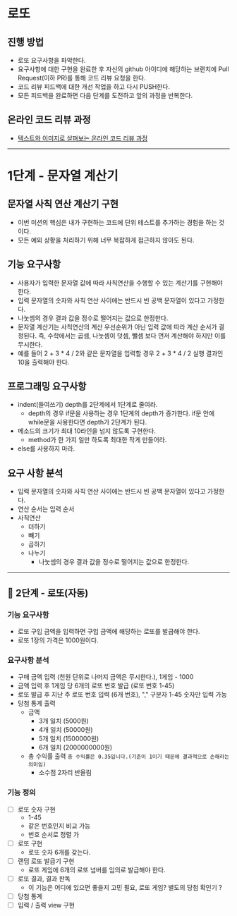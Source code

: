 # 로또
## 진행 방법
* 로또 요구사항을 파악한다.
* 요구사항에 대한 구현을 완료한 후 자신의 github 아이디에 해당하는 브랜치에 Pull Request(이하 PR)를 통해 코드 리뷰 요청을 한다.
* 코드 리뷰 피드백에 대한 개선 작업을 하고 다시 PUSH한다.
* 모든 피드백을 완료하면 다음 단계를 도전하고 앞의 과정을 반복한다.

## 온라인 코드 리뷰 과정
* [텍스트와 이미지로 살펴보는 온라인 코드 리뷰 과정](https://github.com/next-step/nextstep-docs/tree/master/codereview)

---
# 1단계 - 문자열 계산기 
## 문자열 사칙 연산 계산기 구현
* 이번 미션의 핵심은 내가 구현하는 코드에 단위 테스트를 추가하는 경험을 하는 것이다.
* 모든 예외 상황을 처리하기 위해 너무 복잡하게 접근하지 않아도 된다.

## 기능 요구사항
* 사용자가 입력한 문자열 값에 따라 사칙연산을 수행할 수 있는 계산기를 구현해야 한다.
* 입력 문자열의 숫자와 사칙 연산 사이에는 반드시 빈 공백 문자열이 있다고 가정한다.
* 나눗셈의 경우 결과 값을 정수로 떨어지는 값으로 한정한다.
* 문자열 계산기는 사칙연산의 계산 우선순위가 아닌 입력 값에 따라 계산 순서가 결정된다. 즉, 수학에서는 곱셈, 나눗셈이 덧셈, 뺄셈 보다 먼저 계산해야 하지만 이를 무시한다.
* 예를 들어 2 + 3 * 4 / 2와 같은 문자열을 입력할 경우 2 + 3 * 4 / 2 실행 결과인 10을 출력해야 한다.

## 프로그래밍 요구사항
* indent(들여쓰기) depth를 2단계에서 1단계로 줄여라.
  * depth의 경우 if문을 사용하는 경우 1단계의 depth가 증가한다. if문 안에 while문을 사용한다면 depth가 2단계가 된다.
* 메소드의 크기가 최대 10라인을 넘지 않도록 구현한다.
  * method가 한 가지 일만 하도록 최대한 작게 만들어라.
* else를 사용하지 마라.

## 요구 사항 분석
* 입력 문자열의 숫자와 사칙 연산 사이에는 반드시 빈 공백 문자열이 있다고 가정한다.
* 연산 순서는 입력 순서
* 사칙연산 
  * 더하기
  * 빼기
  * 곱하기
  * 나누기
    * 나눗셈의 경우 결과 값을 정수로 떨어지는 값으로 한정한다.

---
## 🚀 2단계 - 로또(자동)
### 기능 요구사항
- 로또 구입 금액을 입력하면 구입 금액에 해당하는 로또를 발급해야 한다.
- 로또 1장의 가격은 1000원이다.

### 요구사항 분석 
- 구매 금액 입력 (천원 단위로 나머지 금액은 무시한다.), 1게임 - 1000
- 금액 입력 후 1게임 당 6개의 로또 번호 발급 (로또 번호 1-45)
- 로또 발급 후 지난 주 로또 번호 입력 (6개 번호), "," 구분자 1-45 숫자만 입력 가능 
- 당첨 통계 출력
  - 금액 
    - 3개 일치 (5000원)
    - 4개 일치 (50000원)
    - 5개 일치 (1500000원)
    - 6개 일치 (2000000000원)
  - 총 수익률 출력 ```총 수익률은 0.35입니다.(기준이 1이기 때문에 결과적으로 손해라는 의미임)```
    - 소수점 2자리 반올림

### 기능 정의
- [ ] 로또 숫자 구현
  - 1-45
  - 같은 번호인지 비교 가능
  - 번호 순서로 정렬 가
- [ ] 로또 구현
  - 로또 숫자 6개를 갖는다.
- [ ] 랜덤 로또 발급기 구현
  - 로또 게임에 6개의 로또 넘버를 임의로 발급해야 한다. 
- [ ] 로또 결과, 결과 판독 
  - 이 기능은 어디에 있으면 좋을지 고민 필요, 로또 게임? 별도의 당첨 확인기 ?
- [ ] 당첨 통계
- [ ] 입력 / 출력 view 구현
